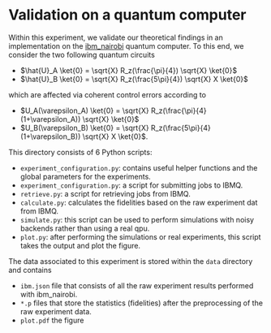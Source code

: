 # Validation on a quantum computer

Within this experiment, we validate our theoretical findings
in an implementation on the [ibm_nairobi](https://quantum-computing.ibm.com)
quantum computer.
To this end, we consider the two following quantum circuits

- $\hat{U}_A \ket{0} = \sqrt{X} R_z(\frac{\pi}{4}) \sqrt{X} \ket{0}$
- $\hat{U}_B \ket{0} = \sqrt{X} R_z(\frac{5\pi}{4}) \sqrt{X} X \ket{0}$

which are affected via coherent control errors according to

- $U_A(\varepsilon_A) \ket{0} = \sqrt{X} R_z(\frac{\pi}{4}(1+\varepsilon_A)) \sqrt{X} \ket{0}$
- $U_B(\varepsilon_B) \ket{0} = \sqrt{X} R_z(\frac{5\pi}{4}(1+\varepsilon_B)) \sqrt{X} X \ket{0}$.

This directory consists of 6 Python scripts:

- `experiment_configuration.py`:
contains useful helper functions and the global parameters for the experiments.
- `experiment_configuration.py`:
a script for submitting jobs to IBMQ.
- `retrieve.py`:
a script for retrieving jobs from IBMQ.
- `calculate.py`:
calculates the fidelities based on the raw experiment dat from IBMQ.
- `simulate.py`:
this script can be used to perform simulations with noisy backends rather than using a real qpu.
- `plot.py`:
after performing the simulations or real experiments, this script takes the output and plot the figure.

The data associated to this experiment is stored within the `data` directory and contains
- `ibm.json` file that consists of all the raw experiment results performed with ibm_nairobi.
- `*.p` files that store the statistics (fidelities) after the preprocessing of the raw experiment data.
- `plot.pdf` the figure